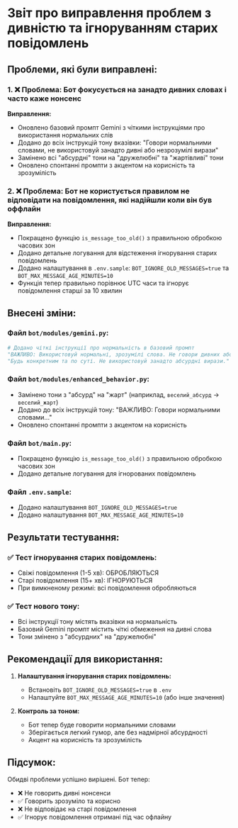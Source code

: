# Звіт про виправлення проблем з дивністю та ігноруванням старих повідомлень

## Проблеми, які були виправлені:

### 1. ❌ Проблема: Бот фокусується на занадто дивних словах і часто каже нонсенс

**Виправлення:**
- Оновлено базовий промпт Gemini з чіткими інструкціями про використання нормальних слів
- Додано до всіх інструкцій тону вказівки: "Говори нормальними словами, не використовуй занадто дивні або незрозумілі вирази"
- Замінено всі "абсурдні" тони на "дружелюбні" та "жартівливі" тони
- Оновлено спонтанні промпти з акцентом на корисність та зрозумілість

### 2. ❌ Проблема: Бот не користується правилом не відповідати на повідомлення, які надійшли коли він був оффлайн

**Виправлення:**
- Покращено функцію `is_message_too_old()` з правильною обробкою часових зон
- Додано детальне логування для відстеження ігнорування старих повідомлень
- Додано налаштування в `.env.sample`: `BOT_IGNORE_OLD_MESSAGES=true` та `BOT_MAX_MESSAGE_AGE_MINUTES=10`
- Функція тепер правильно порівнює UTC часи та ігнорує повідомлення старші за 10 хвилин

## Внесені зміни:

### Файл `bot/modules/gemini.py`:
```python
# Додано чіткі інструкції про нормальність в базовий промпт
"ВАЖЛИВО: Використовуй нормальні, зрозумілі слова. Не говори дивних або незрозумілих речей. "
"Будь конкретним та по суті. Не використовуй занадто абсурдні вирази."
```

### Файл `bot/modules/enhanced_behavior.py`:
- Замінено тони з "абсурд" на "жарт" (наприклад, `веселий_абсурд` → `веселий_жарт`)
- Додано до всіх інструкцій тону: "ВАЖЛИВО: Говори нормальними словами..."
- Оновлено спонтанні промпти з акцентом на корисність

### Файл `bot/main.py`:
- Покращено функцію `is_message_too_old()` з правильною обробкою часових зон
- Додано детальне логування для ігнорованих повідомлень

### Файл `.env.sample`:
- Додано налаштування `BOT_IGNORE_OLD_MESSAGES=true`
- Додано налаштування `BOT_MAX_MESSAGE_AGE_MINUTES=10`

## Результати тестування:

### ✅ Тест ігнорування старих повідомлень:
- Свіжі повідомлення (1-5 хв): ОБРОБЛЯЮТЬСЯ
- Старі повідомлення (15+ хв): ІГНОРУЮТЬСЯ
- При вимкненому режимі: всі повідомлення обробляються

### ✅ Тест нового тону:
- Всі інструкції тону містять вказівки на нормальність
- Базовий Gemini промпт містить чіткі обмеження на дивні слова
- Тони змінено з "абсурдних" на "дружелюбні"

## Рекомендації для використання:

1. **Налаштування ігнорування старих повідомлень:**
   - Встановіть `BOT_IGNORE_OLD_MESSAGES=true` в `.env`
   - Налаштуйте `BOT_MAX_MESSAGE_AGE_MINUTES=10` (або інше значення)

2. **Контроль за тоном:**
   - Бот тепер буде говорити нормальними словами
   - Зберігається легкий гумор, але без надмірної абсурдності
   - Акцент на корисність та зрозумілість

## Підсумок:
Обидві проблеми успішно вирішені. Бот тепер:
- ❌ Не говорить дивні нонсенси
- ✅ Говорить зрозуміло та корисно
- ❌ Не відповідає на старі повідомлення
- ✅ Ігнорує повідомлення отримані під час офлайну
